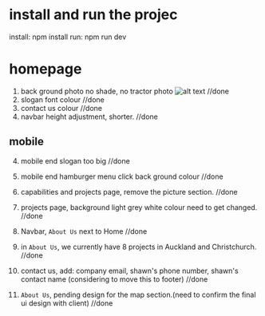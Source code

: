 # install and run the projec

install: npm install
run: npm run dev

# homepage

1. back ground photo no shade, no tractor photo
   ![alt text](image.png) //done
2. slogan font colour //done
3. contact us colour //done
4. navbar height adjustment, shorter. //done

## mobile

4. mobile end slogan too big //done
5. mobile end hamburger menu click back ground colour //done
6. capabilities and projects page, remove the picture section. //done
7. projects page, background light grey white colour need to get changed. //done
8. Navbar, `About Us` next to Home //done
9. in `About Us`, we currently have 8 projects in Auckland and Christchurch. //done
10. contact us, add: company email, shawn's phone number, shawn's contact name (considering to move this to footer) //done

11. `About Us`, pending design for the map section.(need to confirm the final ui design with client) //done
